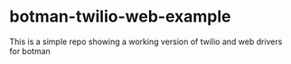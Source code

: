 # botman-twilio-web-example
This is a simple repo showing a working version of twilio and web drivers for botman
